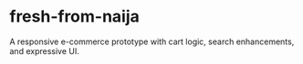 # fresh-from-naija
A responsive e-commerce prototype with cart logic, search enhancements, and expressive UI.
